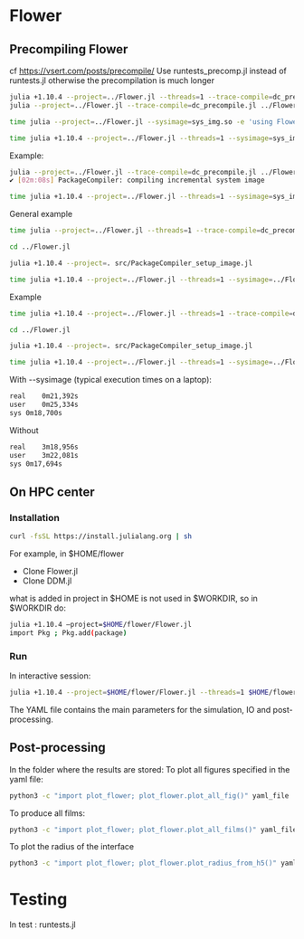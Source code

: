 # Flower

## Precompiling Flower
cf https://vsert.com/posts/precompile/
Use runtests_precomp.jl instead of runtests.jl otherwise the precompilation is much longer
```bash
julia +1.10.4 --project=../Flower.jl --threads=1 --trace-compile=dc_precompile.jl ../Flower.jl/test/runtests_precomp.jl
julia --project=../Flower.jl --trace-compile=dc_precompile.jl ../Flower.jl/src/PackageCompiler_setup_image.jl

time julia --project=../Flower.jl --sysimage=sys_img.so -e 'using Flower; dostuff()'

time julia +1.10.4 --project=../Flower.jl --threads=1 --sysimage=sys_img.so ../Flower.jl/examples/main_current_folder.jl similar_to_Khalighi.yml
```
Example:
```bash
julia --project=../Flower.jl --trace-compile=dc_precompile.jl ../Flower.jl/src/PackageCompiler_setup_image.jl
✔ [02m:08s] PackageCompiler: compiling incremental system image

time julia +1.10.4 --project=../Flower.jl --threads=1 --sysimage=sys_img.so ../Flower.jl/examples/main_current_folder.jl similar_to_Khalighi.yml
```
General example

```bash
time julia --project=../Flower.jl --threads=1 --trace-compile=dc_precompile.jl ../Flower.jl/examples/example.jl

cd ../Flower.jl

julia +1.10.4 --project=. src/PackageCompiler_setup_image.jl

time julia +1.10.4 --project=../Flower.jl --threads=1 --sysimage=../Flower.jl/sys_img.so --trace-compile=stderr ../Flower.jl/examples/example.jl
```

Example
```bash
time julia +1.10.4 --project=../Flower.jl --threads=1 --trace-compile=dc_precompile.jl ../Flower.jl/examples/main_current_folder.jl similar_to_Khalighi.yml

cd ../Flower.jl

julia +1.10.4 --project=. src/PackageCompiler_setup_image.jl

time julia +1.10.4 --project=../Flower.jl --threads=1 --sysimage=../Flower.jl/sys_img.so --trace-compile=stderr ../Flower.jl/examples/main_current_folder.jl similar_to_Khalighi.yml
```
With --sysimage (typical execution times on a laptop): 
```bash
real	0m21,392s
user	0m25,334s
sys	0m18,700s
```

<!-- real	0m14,879s
user	0m19,732s
sys	0m16,808s -->

Without
```bash
real	3m18,956s
user	3m22,081s
sys	0m17,694s
```


## On HPC center

### Installation
```bash
curl -fsSL https://install.julialang.org | sh
```
For example, in $HOME/flower
* Clone Flower.jl
*  Clone DDM.jl

what is added in project in $HOME is not used in $WORKDIR, so in $WORKDIR do:
```bash
julia +1.10.4 –project=$HOME/flower/Flower.jl 
import Pkg ; Pkg.add(package)
```

### Run
In interactive session:
```bash
julia +1.10.4 --project=$HOME/flower/Flower.jl --threads=1 $HOME/flower/Flower.jl/examples/main_current_folder.jl $HOME/flower/Flower.jl/examples/validation.yml
```

The YAML file contains the main parameters for the simulation, IO and post-processing.

## Post-processing 
In the folder where the results are stored:
To plot all figures specified in the yaml file:
```bash
python3 -c "import plot_flower; plot_flower.plot_all_fig()" yaml_file
```
To produce all films:
```bash
python3 -c "import plot_flower; plot_flower.plot_all_films()" yaml_file
```
To plot the radius of the interface
```bash
python3 -c "import plot_flower; plot_flower.plot_radius_from_h5()" yaml_file
```



# Testing
In test : runtests.jl
